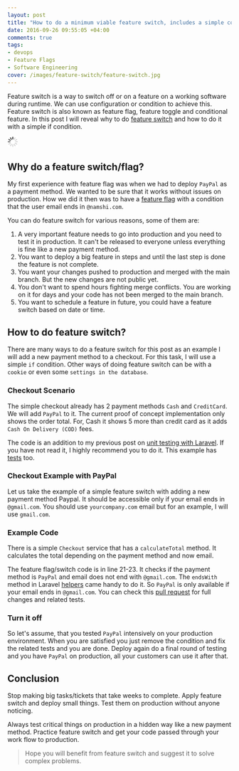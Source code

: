 ```yaml
---
layout: post
title: "How to do a minimum viable feature switch, includes a simple code example"
date: 2016-09-26 09:55:05 +04:00
comments: true
tags:
- devops
- Feature Flags
- Software Engineering
cover: /images/feature-switch/feature-switch.jpg
---
```


Feature switch is a way to switch off or on a feature on a working software during runtime. We can use configuration or condition to achieve this. Feature switch is also known as feature flag, feature toggle and conditional feature. In this post I will reveal why to do [feature switch](https://en.wikipedia.org/wiki/Feature_toggle) and how to do it with a simple if condition.

<img class="center" src="/images/generic/loading.gif" data-echo="/images/feature-switch/feature-switch.jpg" title="Minimum viable feature switch, with code example" alt="Minimum viable feature switch, with code example">

<!-- more -->

## Why do a feature switch/flag?

My first experience with feature flag was when we had to deploy `PayPal` as a payment method. We wanted to be sure that it works without issues on production. How we did it then was to have a [feature flag](https://launchdarkly.com/featureflags.html) with a condition that the user email ends in `@namshi.com`.

You can do feature switch for various reasons, some of them are:

1. A very important feature needs to go into production and you need to test it in production. It can't be released to everyone unless everything is fine like a new payment method.
1. You want to deploy a big feature in steps and until the last step is done the feature is not complete.
1. You want your changes pushed to production and merged with the main branch. But the new changes are not public yet.
1. You don't want to spend hours fighting merge conflicts. You are working on it for days and your code has not been merged to the main branch.
1. You want to schedule a feature in future, you could have a feature switch based on date or time.

## How to do feature switch?

There are many ways to do a feature switch for this post as an example I will add a new payment method to a checkout. For this task, I will use a simple `if` condition. Other ways of doing feature switch can be with a `cookie` or even some `settings in the database`.

### Checkout Scenario

The simple checkout already has 2 payment methods `Cash` and `CreditCard`. We will add `PayPal` to it. The current proof of concept implementation only shows the order total. For, Cash it shows 5 more than credit card as it adds `Cash On Delivery (COD)` fees.

The code is an addition to my previous post on [unit testing with Laravel](http://geshan.com.np/blog/2015/07/getting-started-with-unit-testing-in-laravel/). If you have not read it, I highly recommend you to do it. This example has [tests](https://github.com/geshan/laravel-unit-test-example/pull/4/files#diff-b3678da71dcc0bd1aa883f9f930c1ca5R34) too.

### Checkout Example with PayPal

Let us take the example of a simple feature switch with adding a new payment method Paypal. It should be accessible only if your email ends in `@gmail.com`. You should use `yourcompany.com` email but for an example, I will use `gmail.com`.

### Example Code

There is a simple `Checkout` service that has a `calculateTotal` method. It calculates the total depending on the payment method and now email.

<script src="https://gist.github.com/geshan/3da1d181ae26f18a0ec365a063aa5d99.js"></script>

The feature flag/switch code is in line 21-23. It checks if the payment method is `PayPal` and email does not end with `@gmail.com`. The
`endsWith` method in Laravel [helpers](https://laravel.com/docs/5.3/helpers#method-ends-with) came handy to do it. So `PayPal` is only available if your email ends in `@gmail.com`. You can check this [pull request](https://github.com/geshan/laravel-unit-test-example/pull/4/files) for full changes and related tests.

### Turn it off

So let's assume, that you tested `PayPal` intensively on your production environment. When you are satisfied you just remove the condition and fix the related tests and you are done. Deploy again do a final round of testing and you have `PayPal` on production, all your customers can use it after that.

## Conclusion

Stop making big tasks/tickets that take weeks to complete. Apply feature switch and deploy small things. Test them on production without anyone noticing.

Always test critical things on production in a hidden way like a new payment method. Practice feature switch and get your code passed through your work flow to production.

> Hope you will benefit from feature switch and suggest it to solve complex problems.
